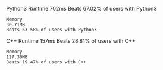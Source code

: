 Python3
    Runtime
    702ms
    Beats 67.02% of users with Python3

    Memory
    30.71MB
    Beats 63.58% of users with Python3

C++
    Runtime
    157ms
    Beats 28.81% of users with C++

    Memory
    127.30MB
    Beats 19.47% of users with C++
